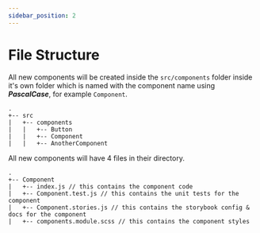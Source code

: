 ```yaml
---
sidebar_position: 2
---
```


# File Structure

All new components will be created inside the `src/components` folder inside it's own folder which is named with the component name using ***PascalCase***, for example `Component`.

```git title="Folder Structure"
.
+-- src
|   +-- components
|   |   +-- Button 
|   |   +-- Component 
|   |   +-- AnotherComponent 

```

All new components will have 4 files in their directory.

```git title="src/components/"
.
+-- Component
|   +-- index.js // this contains the component code
|   +-- Component.test.js // this contains the unit tests for the component
|   +-- Component.stories.js // this contains the storybook config & docs for the component
|   +-- components.module.scss // this contains the component styles

```
